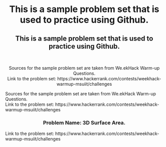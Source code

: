 <div align="center">
  <h1>
    This is a sample problem set that is used to practice using Github.
  </h1>
</div>

<div align="center">
  <h2>
    This is a sample problem set that is used to practice using Github.
  </h2> <br>

  <p>
  Sources for the sample problem set are taken from We.ekHack Warm-up Questions.<br>
  Link to the problem set: https://www.hackerrank.com/contests/weekhack-warmup-msuiit/challenges
  </p>
</div>

<div align="left">
  <p>
  Sources for the sample problem set are taken from We.ekHack Warm-up Questions.<br>
  Link to the problem set: https://www.hackerrank.com/contests/weekhack-warmup-msuiit/challenges
  </p>
</div>


<div align="center">
  <h3>
    Problem Name: 3D Surface Area.
  </h3>
</div>

<div align="left">
  <p>
  Link to the problem set: https://www.hackerrank.com/contests/weekhack-warmup-msuiit/challenges
  </p>
</div>
